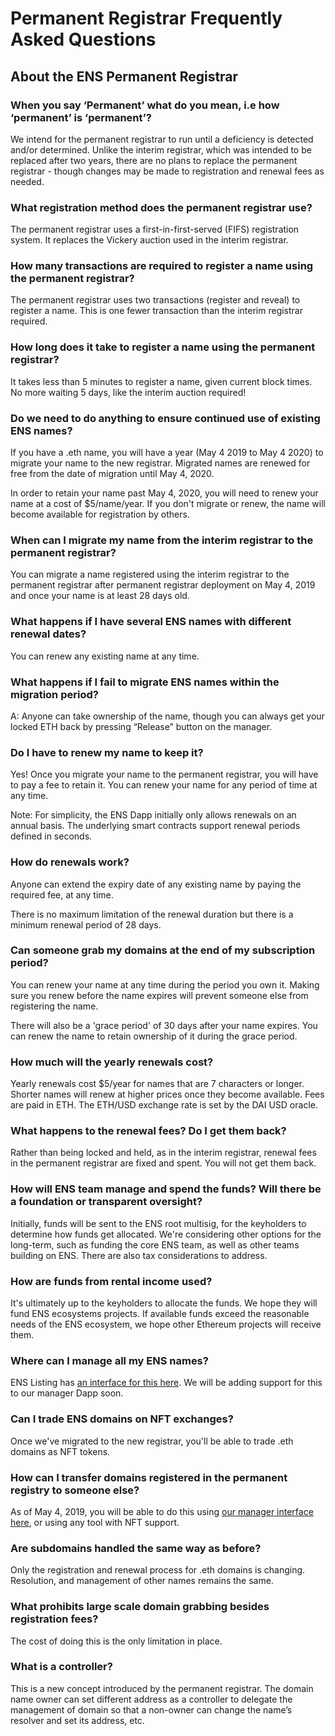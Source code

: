 # Permanent Registrar Frequently Asked Questions

## About the ENS Permanent Registrar

### When you say ‘Permanent’ what do you mean, i.e how ‘permanent’ is ‘permanent’?

We intend for the permanent registrar to run until a deficiency is detected and/or determined. Unlike the interim registrar, which was intended to be replaced after two years, there are no plans to replace the permanent registrar - though changes may be made to registration and renewal fees as needed. 

### What registration method does the permanent registrar use?

The permanent registrar uses a first-in-first-served (FIFS) registration system. It replaces the Vickery auction used in the interim registrar.

### How many transactions are required to register a name using the permanent registrar?

The permanent registrar uses two transactions (register and reveal) to register a name. This is one fewer transaction than the interim registrar required.

### How long does it take to register a name using the permanent registrar?

It takes less than 5 minutes to register a name, given current block times. No more waiting 5 days, like the interim auction required!

### Do we need to do anything to ensure continued use of existing ENS names?

If you have a .eth name, you will have a year (May 4 2019 to May 4 2020) to migrate your name to the new registrar. Migrated names are renewed for free from the date of migration until May 4, 2020.

In order to retain your name past May 4, 2020, you will need to renew your name at a cost of $5/name/year. If you don't migrate or renew, the name will become available for registration by others. 

### When can I migrate my name from the interim registrar to the permanent registrar?

You can migrate a name registered using the interim registrar to the permanent registrar after permanent registrar deployment on May 4, 2019 and once your name is at least 28 days old.

### What happens if I have several ENS names with different renewal dates?

You can renew any existing name at any time.

### What happens if I fail to migrate ENS names within the migration period?
A: Anyone can take ownership of the name, though you can always get your locked ETH back by pressing “Release” button on the manager.

### Do I have to renew my name to keep it?

Yes! Once you migrate your name to the permanent registrar, you will have to pay a fee to retain it. You can renew your name for any period of time at any time.

Note: For simplicity, the ENS Dapp initially only allows renewals on an annual basis. The underlying smart contracts support renewal periods defined in seconds.

### How do renewals work?

Anyone can extend the expiry date of any existing name by paying the required fee, at any time.

There is no maximum limitation of the renewal duration but there is a minimum renewal period of 28 days.

### Can someone grab my domains at the end of my subscription period?

You can renew your name at any time during the period you own it. Making sure you renew before the name expires will prevent someone else from registering the name.

There will also be a 'grace period' of 30 days after your name expires. You can renew the name to retain ownership of it during the grace period.

### How much will the yearly renewals cost?

Yearly renewals cost $5/year for names that are 7 characters or longer. Shorter names will renew at higher prices once they become available. Fees are paid in ETH. The ETH/USD exchange rate is set by the DAI USD oracle.

### What happens to the renewal fees? Do I get them back?

Rather than being locked and held, as in the interim registrar, renewal fees in the permanent registrar are fixed and spent. You will not get them back.

### How will ENS team manage and spend the funds? Will there be a foundation or transparent oversight?

Initially, funds will be sent to the ENS root multisig, for the keyholders to determine how funds get allocated. We're considering other options for the long-term, such as funding the core ENS team, as well as other teams building on ENS. There are also tax considerations to address.

### How are funds from rental income used?

It's ultimately up to the keyholders to allocate the funds. We hope they will fund ENS ecosystems projects. If available funds exceed the reasonable needs of the ENS ecosystem, we hope other Ethereum projects will receive them.

### Where can I manage all my ENS names?

ENS Listing has [an interface for this here](https://enslisting.com/manage/home). We will be adding support for this to our manager Dapp soon.

### Can I trade ENS domains on NFT exchanges?

Once we've migrated to the new registrar, you'll be able to trade .eth domains as NFT tokens.

### How can I transfer domains registered in the permanent registry to someone else?

As of May 4, 2019, you will be able to do this using [our manager interface here](https://manager.ens.domains/), or using any tool with NFT support.

### Are subdomains handled the same way as before?

Only the registration and renewal process for .eth domains is changing. Resolution, and management of other names remains the same.

### What prohibits large scale domain grabbing besides registration fees?

The cost of doing this is the only limitation in place.

### What is a controller?

This is a new concept introduced by the permanent registrar. The domain name owner can set different address as a controller to delegate the management of domain so that a non-owner can change the name’s resolver and set its address, etc.
